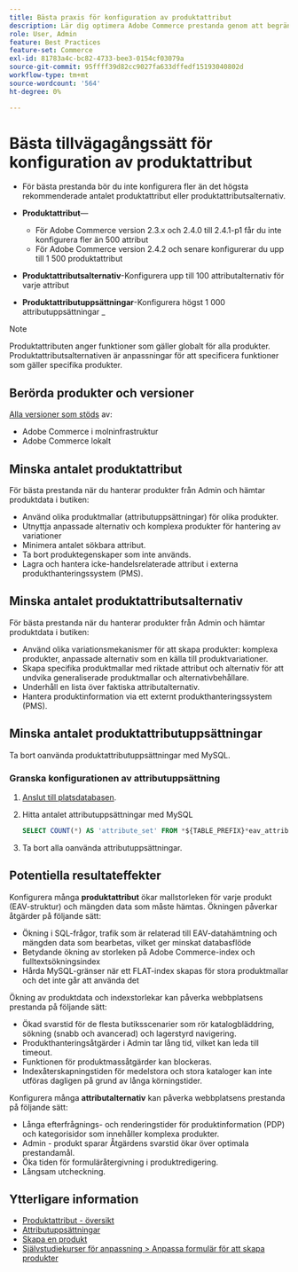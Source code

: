 ```yaml
---
title: Bästa praxis för konfiguration av produktattribut
description: Lär dig optimera Adobe Commerce prestanda genom att begränsa antalet produktattribut, attributalternativ och attributuppsättningar
role: User, Admin
feature: Best Practices
feature-set: Commerce
exl-id: 81783a4c-bc82-4733-bee3-0154cf03079a
source-git-commit: 95ffff39d82cc9027fa633dffedf15193040802d
workflow-type: tm+mt
source-wordcount: '564'
ht-degree: 0%

---
```


# Bästa tillvägagångssätt för konfiguration av produktattribut

- För bästa prestanda bör du inte konfigurera fler än det högsta rekommenderade antalet produktattribut eller produktattributsalternativ.

- **Produktattribut**—
   - För Adobe Commerce version 2.3.x och 2.4.0 till 2.4.1-p1 får du inte konfigurera fler än 500 attribut
   - För Adobe Commerce version 2.4.2 och senare konfigurerar du upp till 1 500 produktattribut
- **Produktattributsalternativ**-Konfigurera upp till 100 attributalternativ för varje attribut
- **Produktattributuppsättningar**-Konfigurera högst 1 000 attributuppsättningar _

>[!NOTE]
>
>Produktattributen anger funktioner som gäller globalt för alla produkter. Produktattributsalternativen är anpassningar för att specificera funktioner som gäller specifika produkter.

## Berörda produkter och versioner

[Alla versioner som stöds](../../../release/versions.md) av:

- Adobe Commerce i molninfrastruktur
- Adobe Commerce lokalt

## Minska antalet produktattribut

För bästa prestanda när du hanterar produkter från Admin och hämtar produktdata i butiken:

- Använd olika produktmallar (attributuppsättningar) för olika produkter.
- Utnyttja anpassade alternativ och komplexa produkter för hantering av variationer
- Minimera antalet sökbara attribut.
- Ta bort produktegenskaper som inte används.
- Lagra och hantera icke-handelsrelaterade attribut i externa produkthanteringssystem (PMS).

## Minska antalet produktattributsalternativ

För bästa prestanda när du hanterar produkter från Admin och hämtar produktdata i butiken:

- Använd olika variationsmekanismer för att skapa produkter: komplexa produkter, anpassade alternativ som en källa till produktvariationer.
- Skapa specifika produktmallar med riktade attribut och alternativ för att undvika generaliserade produktmallar och alternativbehållare.
- Underhåll en lista över faktiska attributalternativ.
- Hantera produktinformation via ett externt produkthanteringssystem (PMS).

## Minska antalet produktattributuppsättningar

Ta bort oanvända produktattributuppsättningar med MySQL.

### Granska konfigurationen av attributuppsättning

1. [Anslut till platsdatabasen](https://devdocs.magento.com/cloud/project/services-mysql.html#connect-to-the-database).

1. Hitta antalet attributuppsättningar med MySQL

   ```sql
   SELECT COUNT(*) AS 'attribute_set' FROM *${TABLE_PREFIX}*eav_attribute_set;
   ```

1. Ta bort alla oanvända attributuppsättningar.

## Potentiella resultateffekter

Konfigurera många **produktattribut** ökar mallstorleken för varje produkt (EAV-struktur) och mängden data som måste hämtas. Ökningen påverkar åtgärder på följande sätt:

- Ökning i SQL-frågor, trafik som är relaterad till EAV-datahämtning och mängden data som bearbetas, vilket ger minskat databasflöde
- Betydande ökning av storleken på Adobe Commerce-index och fulltextsökningsindex
- Hårda MySQL-gränser när ett FLAT-index skapas för stora produktmallar och det inte går att använda det

Ökning av produktdata och indexstorlekar kan påverka webbplatsens prestanda på följande sätt:

- Ökad svarstid för de flesta butiksscenarier som rör katalogbläddring, sökning (snabb och avancerad) och lagerstyrd navigering.
- Produkthanteringsåtgärder i Admin tar lång tid, vilket kan leda till timeout.
- Funktionen för produktmassåtgärder kan blockeras.
- Indexåterskapningstiden för medelstora och stora kataloger kan inte utföras dagligen på grund av långa körningstider.

Konfigurera många **attributalternativ** kan påverka webbplatsens prestanda på följande sätt:

- Långa efterfrågnings- och renderingstider för produktinformation (PDP) och kategorisidor som innehåller komplexa produkter.
- Admin - produkt sparar Åtgärdens svarstid ökar över optimala prestandamål.
- Öka tiden för formuläråtergivning i produktredigering.
- Långsam utcheckning.

## Ytterligare information

- [Produktattribut - översikt](https://experienceleague.adobe.com/docs/commerce-admin/catalog/product-attributes/product-attributes.html)
- [Attributuppsättningar](https://experienceleague.adobe.com/docs/commerce-admin/catalog/product-attributes/create/attribute-sets.html)
- [Skapa en produkt](https://experienceleague.adobe.com/docs/commerce-admin/catalog/products/product-create.html)
- [Självstudiekurser för anpassning > Anpassa formulär för att skapa produkter](https://developer.adobe.com/commerce/php/tutorials/admin/custom-product-creation-form/)
